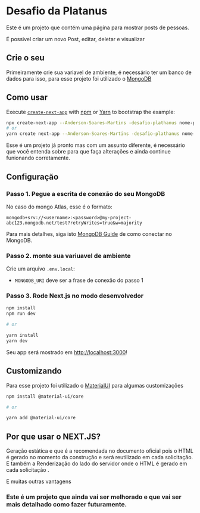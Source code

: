 # Desafio da Platanus

Este é um projeto que contém uma página para mostrar posts de pessoas.

É possivel criar um novo Post, editar, deletar e visualizar

## Crie o seu

Primeiramente crie sua variavel de ambiente, é necessário ter um banco de dados para isso, para esse projeto foi utilizado o [MongoDB](https://www.mongodb.com/pt-br)

## Como usar

Execute [`create-next-app`](https://github.com/vercel/next.js/tree/canary/packages/create-next-app) with [npm](https://docs.npmjs.com/cli/init) or [Yarn](https://yarnpkg.com/lang/en/docs/cli/create/) to bootstrap the example:

```bash
npx create-next-app --Anderson-Soares-Martins -desafio-plathanus nome-projeto
# or
yarn create next-app --Anderson-Soares-Martins -desafio-plathanus nome-projeto
```
Esse é um projeto já pronto mas com um assunto diferente, é necessário que você entenda sobre para que faça alterações e ainda continue funionando corretamente.


## Configuração

### Passo 1. Pegue a escrita de conexão do seu MongoDB 

No caso do mongo Atlas, esse é o formato:

```
mongodb+srv://<username>:<password>@my-project-abc123.mongodb.net/test?retryWrites=true&w=majority
```

Para mais detalhes, siga isto [MongoDB Guide](https://docs.mongodb.com/guides/server/drivers/) de como conectar no MongoDB.

### Passo 2. monte sua variuavel de ambiente

Crie um arquivo `.env.local`:

- `MONGODB_URI` deve ser a frase de conexão do passo 1

### Passo 3. Rode Next.js no modo desenvolvedor

```bash
npm install
npm run dev

# or

yarn install
yarn dev
```

Seu app será mostrado em [http://localhost:3000](http://localhost:3000)!

## Customizando

Para esse projeto foi utilizado o [MaterialUI](https://material-ui.com/pt/) para algumas customizações

```bash
npm install @material-ui/core

# or

yarn add @material-ui/core
```
## Por que usar o NEXT.JS?

Geração estática e que é a recomendada no documento oficial pois o HTML é gerado no momento da construção e será reutilizado em cada solicitação.
E também a Renderização do lado do servidor onde o HTML é gerado em cada solicitação .

E muitas outras vantagens

### Este é um projeto que ainda vai ser melhorado e que vai ser mais detalhado como fazer futuramente.
